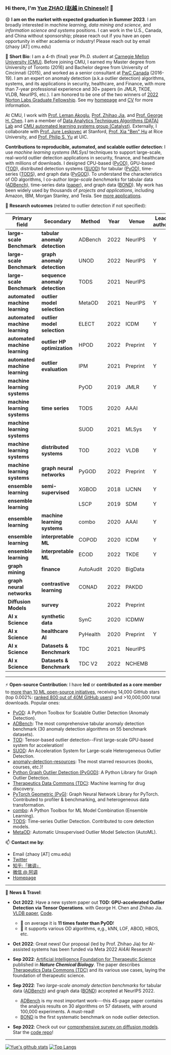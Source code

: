 ### Hi there, I'm [Yue ZHAO (赵越 in Chinese)!](https://www.andrew.cmu.edu/user/yuezhao2/) 👋

😄 **I am on the market with expected graduation in Summer 2023**. I am broadly interested in *machine learning*, *data mining and science*, and *information science and systems* positions.
I can work in the U.S., Canada, and China without sponsorship; please reach out if you have an open opportunity in either academia or industry!  Please reach out by email (zhaoy [AT] cmu.edu)

🌱 **Short Bio**: I am a 4-th (final) year Ph.D. student at 
[Carnegie Mellon University (CMU)](https://www.cmu.edu/).
Before joining CMU, I earned my Master degree from University of Toronto (2016) and Bachelor degree from University of Cincinnati (2015), and worked as a senior consultant at [PwC Canada](https://www.pwc.com/ca/en.html) (2016-19). 
I am an expert on anomaly detection (a.k.a outlier detection) algorithms, systems, and its applications in security, healthcare, and Finance, 
with more than 7-year professional experience and 30+ papers (in JMLR, TKDE, VLDB, NeurIPS, etc.). 
I am honored to be one of the two winners of [2022 Norton Labs Graduate Fellowship](https://www.nortonlifelock.com/us/en/research-labs/news/2022-fellowship-winners/). See my [homepage](https://www.andrew.cmu.edu/user/yuezhao2/) and [CV](https://www.andrew.cmu.edu/user/yuezhao2/files/ZHAO_YUE_CV.pdf) for more information.

At CMU, I work with [Prof. Leman Akoglu](http://www.cs.cmu.edu/~lakoglu/),
[Prof. Zhihao Jia](https://cs.cmu.edu/~zhihaoj2), 
and [Prof. George H. Chen](http://www.andrew.cmu.edu/user/georgech/).
I am a member of [Data Analytics Techniques Algorithms (DATA) Lab](https://datalab.heinz.cmu.edu/) and [CMU automated learning systems group (Catalyst)](https://catalyst.cs.cmu.edu/).
Externally, I collaborate with [Prof. Jure Leskovec](https://cs.stanford.edu/~jure/) at Stanford, [Prof. Xia "Ben" Hu](https://cs.rice.edu/~xh37/index.html) at Rice University, and [Prof. Philip S. Yu](https://cs.uic.edu/profiles/philip-yu/) at UIC.


**Contributions to reproducible, automated, and scalable outlier detection**: 
I use *machine learning systems (MLSys)* techniques to support large-scale, 
real-world outlier detection applications in security, finance, and healthcare with millions of downloads. 
I designed CPU-based ([PyOD](https://github.com/yzhao062/pyod)), 
GPU-based ([TOD](https://github.com/yzhao062/tod)), 
distributed detection systems ([SUOD](https://github.com/yzhao062/suod)) 
for tabular ([PyOD](https://github.com/yzhao062/pyod)), time-series ([TODS](https://github.com/datamllab/tods)), 
and graph data ([PyGOD](https://github.com/pygod-team/pygod)). 
To understand the characteristics of OD algorithms, I co-author *large-scale benchmarks* for tabular data ([ADBench](https://openreview.net/forum?id=foA_SFQ9zo0)),
time-series data ([paper](https://openreview.net/forum?id=r8IvOsnHchr)), and graph data ([BOND](https://openreview.net/forum?id=YXvGXEmtZ5N)).
My work has been widely used by thousands of *projects and applications*, including 
Amazon, IBM, Morgan Stanley, and Tesla. See [more applications](https://github.com/yzhao062/pyod/network/dependents).


🔭 **Research outcomes** (related to outlier detection if not specified):

| **Primary field**                 | **Secondary**                	| **Method**    	| **Year** 	| **Venue**  	| **Lead author** 	    |
|--------------------------------	|------------------------------	|---------------	|----------	|------------	|--------------------	|
| **large-scale Benchmark**      	| **tabular anomaly detection** | ADBench          	| 2022     	| NeurIPS       | Y                  	|
| **large-scale Benchmark**      	| **graph anomaly detection**   | UNOD          	| 2022     	| NeurIPS       | Y                  	|
| **large-scale Benchmark**       	| **sequence anomaly detection**| TODS          	| 2021     	| NeurIPS       |                    	|
| **automated machine learning** 	| **outlier model selection**   | MetaOD        	| 2021     	| NeurIPS    	| Y                  	|
| **automated machine learning** 	| **outlier model selection**   | ELECT         	| 2022     	| ICDM      	| Y                  	|
| **automated machine learning** 	| **outlier HP optimization**   | HPOD          	| 2022     	| Preprint      | Y                  	|
| **automated machine learning** 	| **outlier evaluation**        | IPM           	| 2021     	| Preprint    	| Y                  	|
| **machine learning systems**   	|                              	| PyOD          	| 2019     	| JMLR       	| Y                  	|
| **machine learning systems**   	| **time series**              	| TODS          	| 2020     	| AAAI          |                    	|
| **machine learning systems**   	|                              	| SUOD          	| 2021     	| MLSys      	| Y                  	|
| **machine learning systems**   	| **distributed systems**  	    | TOD           	| 2022     	| VLDB   	    | Y                  	|
| **machine learning systems**   	| **graph neural networks**    	| PyGOD         	| 2022     	| Preprint   	| Y                  	|
| **ensemble learning**          	| **semi-supervised**          	| XGBOD         	| 2018     	| IJCNN      	| Y                  	|
| **ensemble learning**          	|                              	| LSCP          	| 2019     	| SDM        	| Y                  	|
| **ensemble learning**          	| **machine learning systems** 	| combo         	| 2020     	| AAAI       	| Y                  	|
| **ensemble learning**          	| **interpretable ML**         	| COPOD         	| 2020     	| ICDM       	| Y                  	|
| **ensemble learning**          	| **interpretable ML**         	| ECOD          	| 2022     	| TKDE       	| Y                  	|
| **graph mining** 	                | **finance**               	| AutoAudit     	| 2020     	| BigData    	|                    	|
| **graph neural networks**      	| **contrastive learning**     	| CONAD         	| 2022     	| PAKDD      	|                    	|
| **Diffusion Models**              | **survey**                    |                   | 2022      | Preprint      |                       |
| **AI x Science**               	| **synthetic data**            | SynC              | 2020     	| ICDMW       	|                    	|
| **AI x Science**               	| **healthcare AI**             | PyHealth      	| 2020     	| Preprint   	| Y                  	|
| **AI x Science**               	| **Datasets & Benchmark**      | TDC           	| 2021     	| NeurIPS    	|                    	|
| **AI x Science**               	| **Datasets & Benchmark**      | TDC V2           	| 2022     	| NCHEMB    	|                    	|



----

⚡  **Open-source Contribution**: I have **led** or **contributed as a core member** to [more than 10 ML open-source initiatives](https://github.com/yzhao062), 
receiving 14,000 GitHub stars (top 0.002%: [ranked 800 out of 40M GitHub users](https://gitstar-ranking.com/yzhao062)) and >10,000,000 total downloads.
Popular ones:
* [PyOD](https://github.com/yzhao062/pyod): A Python Toolbox for Scalable Outlier Detection (Anomaly Detection).
* [ADBench](https://github.com/Minqi824/ADBench): The most comprehensive tabular anomaly detection benchmark (30 anomaly detection algorithms on 55 benchmark datasets).
* [TOD](https://github.com/yzhao062/pytod): Tensor-based outlier detection--First large-scale GPU-based system for acceleration!
* [SUOD](https://github.com/yzhao062/SUOD): An Acceleration System for Large-scale Heterogeneous Outlier Detection.
* [anomaly-detection-resources](https://github.com/yzhao062/anomaly-detection-resources): The most starred resources (books, courses, etc.)!
* [Python Graph Outlier Detection (PyGOD)](https://www.pygod.org/): A Python Library for Graph Outlier Detection.
* [Therapeutics Data Commons (TDC)](https://tdcommons.ai/): Machine learning for drug discovery.
* [PyTorch Geometric (PyG)](https://www.pyg.org/): Graph Neural Network Library for PyTorch. Contributed to profiler & benchmarking, and heterogeneous data transformation.
* [combo](https://github.com/yzhao062/combo): A Python Toolbox for ML Model Combination (Ensemble Learning).
* [TODS](https://github.com/datamllab/tods): Time-series Outlier Detection. Contributed to core detection models.
* [MetaOD](https://github.com/yzhao062/metaod): Automatic Unsupervised Outlier Model Selection (AutoML).


📫 **Contact me by**:
- Email (zhaoy [AT] cmu.edu)
- [Twitter](https://twitter.com/yzhao062)
- [知乎:「微调」](https://www.zhihu.com/people/breaknever)
- [微信 @ 阿调](https://www.andrew.cmu.edu/user/yuezhao2/files/ID_breaknever.jpg)
- [Homepage](https://www.andrew.cmu.edu/user/yuezhao2/)


----

💬 **News & Travel**:

- **Oct 2022**: Have a new system paper out **TOD: GPU-accelerated Outlier Detection via Tensor Operations**. with George H. Chen and Zhihao Jia.
[VLDB paper](https://arxiv.org/abs/2110.14007), [Code](https://github.com/yzhao062/pytod).
  - &#127775; on average it is **11 times faster than PyOD**!
  - &#127775; it supports various OD algorithms, e,g., kNN, LOF, ABOD, HBOS, etc.

- **Oct 2022**: Great news! Our proposal (led by Prof. Zhihao Jia) for AI-assisted systems has been funded via Meta 2022 AI4AI Research! 

- **Sep 2022**: [Artificial Intelligence Foundation for Therapeutic Science](https://www.nature.com/articles/s41589-022-01131-2) published in ***Nature Chemical Biology***. 
The paper describes [Therapeutics Data Commons (TDC)](https://tdcommons.ai/) and its various use cases, laying the foundation of therapeutic science.

- **Sep 2022**: Two *large-scale anomaly detection benchmarks* for tabular data ([ADBench](https://openreview.net/forum?id=foA_SFQ9zo0)) and graph data ([BOND](https://openreview.net/forum?id=YXvGXEmtZ5N)) accepted at NeurIPS 2022. 
  - [ADBench](https://openreview.net/forum?id=foA_SFQ9zo0) is my most important work---this 45-page paper contains the analysis results on 30 algorithms on 57 datasets, with around 100,000 experiments. A must-read!
  - [BOND](https://openreview.net/forum?id=YXvGXEmtZ5N) is the first systematic benchmark on node outlier detection.

- **Sep 2022**: Check out our [comprehensive survey on diffusion models](https://arxiv.org/abs/2209.00796). Star the [code repo](https://github.com/YangLing0818/Diffusion-Models-Papers-Survey-Taxonomy)!




----

[![Yue's github stats](https://github-readme-stats.vercel.app/api?username=yzhao062&theme=material-palenight&count_private=true&hide=contribs)](https://github.com/anuraghazra/github-readme-stats)
[![Top Langs](https://github-readme-stats.vercel.app/api/top-langs/?username=yzhao062&theme=material-palenight&hide=Jupyter&layout=compact)](https://github.com/anuraghazra/github-readme-stats)

<!--
**yzhao062/yzhao062** is a ✨ _special_ ✨ repository because its `README.md` (this file) appears on your GitHub profile.

Here are some ideas to get you started:

- 🔭 I’m currently working on ...
- 🌱 I’m currently learning ...
- 👯 I’m looking to collaborate on ...
- 🤔 I’m looking for help with ...
- 💬 Ask me about ...
- 📫 How to reach me: ...
- 😄 Pronouns: ...
- ⚡ Fun fact: ...

I am the author/core developer of various machine learning tools and systems with more than millions of downloads. 
-->
